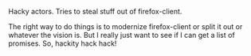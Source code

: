 Hacky actors.  Tries to steal stuff out of firefox-client.

The right way to do things is to modernize firefox-client or split it out or
whatever the vision is.  But I really just want to see if I can get a list of
promises.  So, hackity hack hack!
